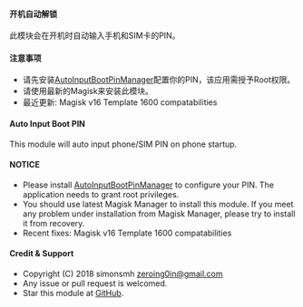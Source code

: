 #### 开机自动解锁

此模块会在开机时自动输入手机和SIM卡的PIN。

#### 注意事项

* 请先安装[AutoInputBootPinManager](https://github.com/ZeroingIn/AutoInputBootPinManager)配置你的PIN，该应用需授予Root权限。
* 请使用最新的Magisk来安装此模块。
* 最近更新:
Magisk v16 Template 1600 compatabilities

#### Auto Input Boot PIN

This module will auto input phone/SIM PIN on phone startup.

#### NOTICE

* Please install [AutoInputBootPinManager](https://github.com/ZeroingIn/AutoInputBootPinManager) to configure your PIN. The application needs to grant root privileges.
* You should use latest Magisk Manager to install this module. If you meet any problem under installation from Magisk Manager, please try to install it from recovery.
* Recent fixes:
Magisk v16 Template 1600 compatabilities

#### Credit & Support

* Copyright (C) 2018 simonsmh <zeroing0in@gmail.com>
* Any issue or pull request is welcomed.
* Star this module at [GitHub](https://github.com/ZeroingIn/AutoInputBootPin).
